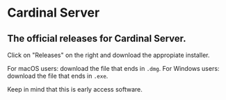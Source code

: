 # Cardinal Server

## The official releases for Cardinal Server.

Click on "Releases" on the right and download the appropiate installer.

For macOS users: download the file that ends in `.dmg`.
For Windows users: download the file that ends in `.exe`.

Keep in mind that this is early access software.
